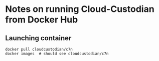 # Notes on running Cloud-Custodian from Docker Hub
## Launching container
    docker pull cloudcustodian/c7n
    docker images  # should see cloudcustodian/c7n

